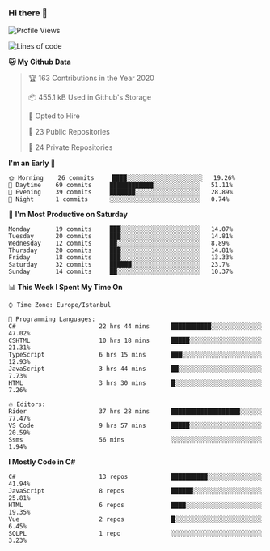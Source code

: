 ### Hi there 👋

<!--START_SECTION:waka-->
![Profile Views](http://img.shields.io/badge/Profile%20Views-0-blue)

![Lines of code](https://img.shields.io/badge/From%20Hello%20World%20I%27ve%20Written-25.1%20million%20lines%20of%20code-blue)

**🐱 My Github Data** 

> 🏆 163 Contributions in the Year 2020
 > 
> 📦 455.1 kB Used in Github's Storage 
 > 
> 💼 Opted to Hire
 > 
> 📜 23 Public Repositories
 > 
> 🔑 24 Private Repositories 

**I'm an Early 🐤** 

```text
🌞 Morning    26 commits     ████░░░░░░░░░░░░░░░░░░░░░   19.26% 
🌆 Daytime    69 commits     ████████████░░░░░░░░░░░░░   51.11% 
🌃 Evening    39 commits     ███████░░░░░░░░░░░░░░░░░░   28.89% 
🌙 Night      1 commits      ░░░░░░░░░░░░░░░░░░░░░░░░░   0.74%

```
📅 **I'm Most Productive on Saturday** 

```text
Monday       19 commits     ███░░░░░░░░░░░░░░░░░░░░░░   14.07% 
Tuesday      20 commits     ███░░░░░░░░░░░░░░░░░░░░░░   14.81% 
Wednesday    12 commits     ██░░░░░░░░░░░░░░░░░░░░░░░   8.89% 
Thursday     20 commits     ███░░░░░░░░░░░░░░░░░░░░░░   14.81% 
Friday       18 commits     ███░░░░░░░░░░░░░░░░░░░░░░   13.33% 
Saturday     32 commits     ██████░░░░░░░░░░░░░░░░░░░   23.7% 
Sunday       14 commits     ██░░░░░░░░░░░░░░░░░░░░░░░   10.37%

```


📊 **This Week I Spent My Time On** 

```text
⌚︎ Time Zone: Europe/Istanbul

💬 Programming Languages: 
C#                       22 hrs 44 mins      ███████████░░░░░░░░░░░░░░   47.02% 
CSHTML                   10 hrs 18 mins      █████░░░░░░░░░░░░░░░░░░░░   21.31% 
TypeScript               6 hrs 15 mins       ███░░░░░░░░░░░░░░░░░░░░░░   12.93% 
JavaScript               3 hrs 44 mins       ██░░░░░░░░░░░░░░░░░░░░░░░   7.73% 
HTML                     3 hrs 30 mins       █░░░░░░░░░░░░░░░░░░░░░░░░   7.26%

🔥 Editors: 
Rider                    37 hrs 28 mins      ███████████████████░░░░░░   77.47% 
VS Code                  9 hrs 57 mins       █████░░░░░░░░░░░░░░░░░░░░   20.59% 
Ssms                     56 mins             ░░░░░░░░░░░░░░░░░░░░░░░░░   1.94%

```

**I Mostly Code in C#** 

```text
C#                       13 repos            ██████████░░░░░░░░░░░░░░░   41.94% 
JavaScript               8 repos             ██████░░░░░░░░░░░░░░░░░░░   25.81% 
HTML                     6 repos             ████░░░░░░░░░░░░░░░░░░░░░   19.35% 
Vue                      2 repos             █░░░░░░░░░░░░░░░░░░░░░░░░   6.45% 
SQLPL                    1 repo              ░░░░░░░░░░░░░░░░░░░░░░░░░   3.23%

```



<!--END_SECTION:waka-->

<!--
**ebubekirdinc/ebubekirdinc** is a ✨ _special_ ✨ repository because its `README.md` (this file) appears on your GitHub profile.

Here are some ideas to get you started:

- 🔭 I’m currently working on ...
- 🌱 I’m currently learning ...
- 👯 I’m looking to collaborate on ...
- 🤔 I’m looking for help with ...
- 💬 Ask me about ...
- 📫 How to reach me: ...
- 😄 Pronouns: ...
- ⚡ Fun fact: ...
-->

